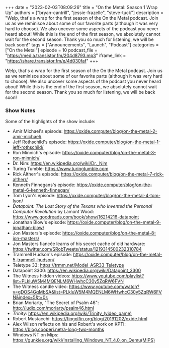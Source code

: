 +++
date = "2023-02-03T08:09:26"
title = "On the Metal: Season 1 Wrap Up"
authors = ["bryan-cantrill", "jessie-frazelle", "steve-tuck"]
description = "Welp, that's a wrap for the first season of the On the Metal podcast. Join us as we reminisce about some of our favorite parts (although it was very hard to choose). We also uncover some aspects of the podcast you never heard about! While this is the end of the first season, we absolutely cannot wait for the second season. Thank you so much for listening, we will be back soon!"
tags = ["Announcements", "Launch", "Podcast"]
categories = ["On the Metal"]
episode = 10
podcast_file = "https://media.transistor.fm/204d8793.mp3"
iframe_link = "https://share.transistor.fm/e/4d030faf"
+++

Welp, that's a wrap for the first season of the On the Metal podcast. Join us
as we reminisce about some of our favorite parts (although it was very hard to
choose). We also uncover some aspects of the podcast you never heard about!
While this is the end of the first season, we absolutely cannot wait for the
second season. Thank you so much for listening, we will be back soon!

### Show Notes

Some of the highlights of the show include: 

- Amir Michael's episode: https://oxide.computer/blog/on-the-metal-2-amir-michael/
- Jeff Rothschild's episode: https://oxide.computer/blog/on-the-metal-1-jeff-rothschild/
- Ron Minnich's episode: https://oxide.computer/blog/on-the-metal-3-ron-minnich/
- Dr. Nim: https://en.wikipedia.org/wiki/Dr._Nim
- Turing Tumble: https://www.turingtumble.com
- Rick Altherr's episode: https://oxide.computer/blog/on-the-metal-7-rick-altherr/
- Kenneth Finnegans's episode: https://oxide.computer/blog/on-the-metal-6-kenneth-finnegan/
- Tom Lyon's episode: https://oxide.computer/blog/on-the-metal-4-tom-lyon/
- *Datapoint: The Lost Story of the Texans who Invented the Personal Computer
  Revolution* by Lamont Wood: https://www.goodreads.com/book/show/16214216-datapoint
- Jonathan Blow's episode: https://oxide.computer/blog/on-the-metal-9-jonathan-blow/
- Jon Masters's episode: https://oxide.computer/blog/on-the-metal-8-jon-masters/
- Jon Masters fiancée learns of his secret cache of old hardware: https://twitter.com/SRobTweets/status/1219314500232310784
- Trammell Hudson's episode: https://oxide.computer/blog/on-the-metal-5-trammell-hudson/
- Teletype 33: https://trmm.net/Model_ASR33_Teletype
- Datapoint 3300: https://en.wikipedia.org/wiki/Datapoint_3300
- The Witness hidden videos: https://www.youtube.com/playlist?list=PLkluW5M4MQENLM6WHwhcC30y5ZqRW6FVN
- The Witness candle video: https://www.youtube.com/watch?v=gDOS4GqMbSA&list=PLkluW5M4MQENLM6WHwhcC30y5ZqRW6FVN&index=5&t=0s
- Brian Moriarty, "The Secret of Psalm 46": http://ludix.com/moriarty/psalm46.html
- *Trinity*: <a href="https://en.wikipedia.org/wiki/Trinity_(video_game)">https://en.wikipedia.org/wiki/Trinity_(video_game)</a>
- Robert Mustacchi: https://fingolfin.org/blog/20191202/oxide.html
- Alex Wilson reflects on his and Robert's work on KPTI: https://blog.cooperi.net/a-long-two-months
- Windows NT on Mips: <a href="https://gunkies.org/wiki/Installing_Windows_NT_4.0_on_Qemu(MIPS)">https://gunkies.org/wiki/Installing_Windows_NT_4.0_on_Qemu(MIPS)</a>

